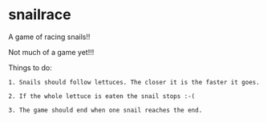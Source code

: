 # snailrace
A game of racing snails!!

Not much of a game yet!!!

Things to do:

    1. Snails should follow lettuces. The closer it is the faster it goes.

    2. If the whole lettuce is eaten the snail stops :-(

    3. The game should end when one snail reaches the end.

